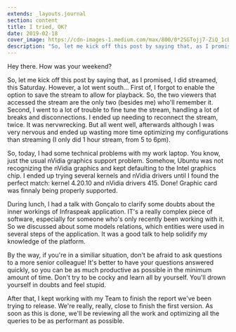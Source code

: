 ```yaml
---
extends: _layouts.journal
section: content
title: I tried, OK?
date: 2019-02-18
cover_image: https://cdn-images-1.medium.com/max/800/0*2SGTojj7-ZiQ_1cB
description: "So, let me kick off this post by saying that, as I promised, I did streamed, this Saturday."
---
```


Hey there. How was your weekend?

So, let me kick off this post by saying that, as I promised, I did streamed, this Saturday. However, a lot went south... First of, I forgot to enable the option to save the stream to allow for playback. So, the two viewers that accessed the stream are the only two (besides me) who'll remember it. Second, I went to a lot of trouble to fine tune the stream, handling a lot of breaks and disconnections. I ended up needing to reconnect the stream, twice. It was nervwrecking. But all went well, afterwards although I was very nervous and ended up wasting more time optimizing my configurations than streaming (I only did 1 hour stream, from 5 to 6pm).

So, today, I had some technical problems with my work laptop. You know, just the usual nVidia graphics support problem. Somehow, Ubuntu was not recognizing the nVidia graphics and kept defaulting to the Intel graphics chip. I ended up trying several kernels and nVidia drivers until I found the perfect match: kernel 4.20.10 and nVidia drivers 415. Done! Graphic card was finnaly being properly supported.

During lunch, I had a talk with Gonçalo to clarify some doubts about the inner workings of Infraspeak application. IT's a really complex piece of software, especially for someone who's only recently been working with it. So we discussed about some models relations, which entities were used in several steps of the application. It was a good talk to help solidify my knowledge of the platform.

By the way, if you're in a similiar situation, don't be afraid to ask questions to a more senior colleague! It's better to have your questions answered quickly, so you can be as much productive as possible in the minimum amount of time. Don't try to be cocky and learn all by yourself. You'll drown yourself in doubts and feel stupid.

After that, I kept working with my Team to finish the report we've been trying to release. We're really, really, close to finish the first version. As soon as this is done, we'll be reviewing all the work and optimizing all the queries to be as performant as possible.

